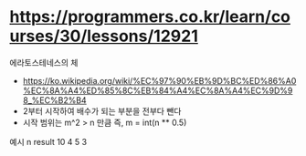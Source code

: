 
# https://programmers.co.kr/learn/courses/30/lessons/12921

에라토스테네스의 체
- https://ko.wikipedia.org/wiki/%EC%97%90%EB%9D%BC%ED%86%A0%EC%8A%A4%ED%85%8C%EB%84%A4%EC%8A%A4%EC%9D%98_%EC%B2%B4
- 2부터 시작하여 배수가 되는 부분을 전부다 뺀다
- 시작 범위는 m^2 > n 만큼 즉, m = int(n ** 0.5)

예시
n	result
10	4
5	3
